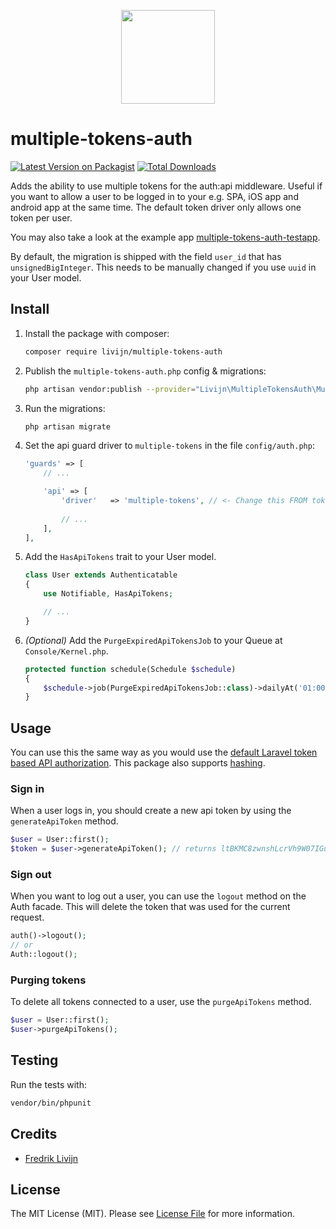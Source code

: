 <p align="center">
    <img src="https://assets-ouch.icons8.com/preview/596/ee24711c-1b0e-4e3c-8209-befacf8e388b.png" width="150">
</p>

# multiple-tokens-auth
[![Latest Version on Packagist](https://img.shields.io/packagist/v/livijn/multiple-tokens-auth.svg?style=flat-square)](https://packagist.org/packages/livijn/multiple-tokens-auth)
[![Total Downloads](https://img.shields.io/packagist/dt/livijn/multiple-tokens-auth.svg?style=flat-square)](https://packagist.org/packages/livijn/multiple-tokens-auth)

Adds the ability to use multiple tokens for the auth:api middleware. Useful if you want to allow a user to be logged in to your e.g. SPA, iOS app and android app at the same time. The default token driver only allows one token per user. 

You may also take a look at the example app [multiple-tokens-auth-testapp](https://github.com/Livijn/multiple-tokens-auth-testapp).

By default, the migration is shipped with the field `user_id` that has `unsignedBigInteger`. This needs to be manually changed if you use `uuid` in your User model.

## Install
1. Install the package with composer:
    ```bash
    composer require livijn/multiple-tokens-auth
    ```

2. Publish the `multiple-tokens-auth.php` config & migrations:
    ```bash
    php artisan vendor:publish --provider="Livijn\MultipleTokensAuth\MultipleTokensAuthServiceProvider"
    ```

3. Run the migrations:
    ```bash
    php artisan migrate
    ```

4. Set the api guard driver to `multiple-tokens` in the file `config/auth.php`:
    ```php    
    'guards' => [
        // ...
    
        'api' => [
            'driver'   => 'multiple-tokens', // <- Change this FROM token TO multiple-tokens
            
            // ...
        ],
    ],
    ```
   
5. Add the `HasApiTokens` trait to your User model.
   ```php 
   class User extends Authenticatable
   {
       use Notifiable, HasApiTokens;
   
       // ...
   } 
   ```
   
6. *(Optional)* Add the `PurgeExpiredApiTokensJob` to your Queue at `Console/Kernel.php`.
   ```php
   protected function schedule(Schedule $schedule)
   {
       $schedule->job(PurgeExpiredApiTokensJob::class)->dailyAt('01:00');
   }
   ```

## Usage
You can use this the same way as you would use the [default Laravel token based API authorization](https://laravel.com/docs/master/api-authentication). This package also supports [hashing](https://laravel.com/docs/master/api-authentication#hashing-tokens).

### Sign in
When a user logs in, you should create a new api token by using the `generateApiToken` method.
```php
$user = User::first();
$token = $user->generateApiToken(); // returns ltBKMC8zwnshLcrVh9W07IGuifysDqkyWRt6Z5szYJOrh1mnNPValkAtETj0vtPJdsfDQa4E3Yx0N3QU
```

### Sign out
When you want to log out a user, you can use the `logout` method on the Auth facade. This will delete the token that was used for the current request.
```php
auth()->logout();
// or
Auth::logout();
```

### Purging tokens
To delete all tokens connected to a user, use the `purgeApiTokens` method.
```php
$user = User::first();
$user->purgeApiTokens();
```

## Testing
Run the tests with:

```bash
vendor/bin/phpunit
```

## Credits

- [Fredrik Livijn](https://github.com/livijn)

## License

The MIT License (MIT). Please see [License File](LICENSE.md) for more information.
